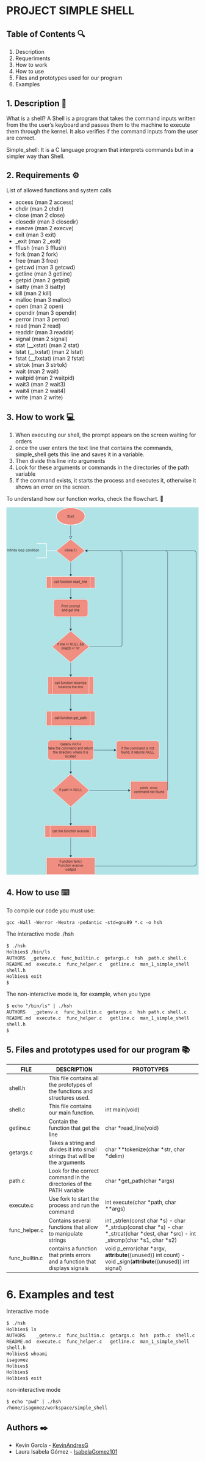 # PROJECT SIMPLE SHELL

## Table of Contents 🔍
1. Description
2. Requeriments
3. How to work
4. How to use
5. Files and prototypes used for our program
6. Examples

## 1. Description 📖
What is a shell?
A Shell is a program that takes the command inputs written from the the user’s keyboard and passes them to the machine to execute them through the kernel. It also verifies if the command inputs from the user are correct.

Simple_shell:
It is a C language program that interprets commands but in a simpler way than Shell.

## 2. Requirements ⚙️

List of allowed functions and system calls

* access (man 2 access)
* chdir (man 2 chdir)
* close (man 2 close)
* closedir (man 3 closedir)
* execve (man 2 execve)
* exit (man 3 exit)
* _exit (man 2 _exit)
* fflush (man 3 fflush)
* fork (man 2 fork)
* free (man 3 free)
* getcwd (man 3 getcwd)
* getline (man 3 getline)
* getpid (man 2 getpid)
* isatty (man 3 isatty)
* kill (man 2 kill)
* malloc (man 3 malloc)
* open (man 2 open)
* opendir (man 3 opendir)
* perror (man 3 perror)
* read (man 2 read)
* readdir (man 3 readdir)
* signal (man 2 signal)
* stat (__xstat) (man 2 stat)
* lstat (__lxstat) (man 2 lstat)
* fstat (__fxstat) (man 2 fstat)
* strtok (man 3 strtok)
* wait (man 2 wait)
* waitpid (man 2 waitpid)
* wait3 (man 2 wait3)
* wait4 (man 2 wait4)
* write (man 2 write)

## 3. How to work 💻

1. When executing our shell, the prompt appears on the screen waiting for orders
2. once the user enters the text line that contains the commands, simple_shell gets this line and saves it in a variable.
3. Then divide this line into arguments
4. Look for these arguments or commands in the directories of the path variable
5. If the command exists, it starts the process and executes it, otherwise it shows an error on the screen.

To understand how our function works, check the flowchart. 👀

![Flowchart](https://github.com/KevinAndresG/simple_shell/blob/main/flowchart%20simple%20shell.png)

## 4. How to use ⌨️

To compile our code you must use:
```
gcc -Wall -Werror -Wextra -pedantic -std=gnu89 *.c -o hsh
```

The interactive mode ./hsh
```
$ ./hsh
Holbies$ /bin/ls
AUTHORS  _getenv.c  func_builtin.c  getargs.c  hsh  path.c shell.c README.md  execute.c  func_helper.c   getline.c  man_1_simple_shell  shell.h
Holbies$ exit
$
```

The non-interactive mode is, for example, when you type
```
$ echo "/bin/ls" | ./hsh
AUTHORS   _getenv.c  func_builtin.c  getargs.c  hsh path.c shell.c README.md  execute.c  func_helper.c   getline.c  man_1_simple_shell  shell.h
$
```

## 5. Files and prototypes used for our program 📚


| FILE | DESCRIPTION | PROTOTYPES |
| ------ | ------ | ------ |
| shell.h | This file contains all the prototypes of the functions and structures used. |
| shell.c | This file contains our main function. | int main(void)
| getline.c | Contain the function that get the line  | char *read_line(void)
| getargs.c | Takes a string and divides it into small strings that will be the arguments | char **tokenize(char *str, char *delim)
| path.c | Look for the correct command in the directories of the PATH variable | char *get_path(char *args)
| execute.c | Use fork to start the process and run the command | int execute(char *path, char **args)
| func_helper.c | Contains several functions that allow to manipulate strings | int _strlen(const char *s) - char *_strdup(const char *s) - char *_strcat(char *dest, char *src) - int _strcmp(char *s1, char *s2)
| func_builtin.c | contains a function that prints errors and a function that displays signals | void p_error(char *argv, __attribute__((unused)) int count) - void _sign(__attribute__((unused)) int signal)

# 6. Examples and test

Interactive mode
```
$ ./hsh
Holbies$ ls
AUTHORS    _getenv.c  func_builtin.c  getargs.c  hsh  path.c  shell.c README.md  execute.c  func_helper.c   getline.c  man_1_simple_shell  shell.h
Holbies$ whoami
isagomez
Holbies$
Holbies$
Holbies$ exit
```

non-interactive mode
```
$ echo "pwd" | ./hsh
/home/isagomez/workspace/simple_shell
```

## Authors ✒️
* Kevin García  - [KevinAndresG](https://github.com/KevinAndresG)
* Laura Isabela Gómez - [IsabelaGomez101](https://github.com/IsabelaGomez101)

